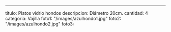 ---
titulo: Platos vidrio hondos
descripcion: Diámetro 20cm.
cantidad: 4
categoria: Vajilla
foto1: "/images/azulhondo1.jpg"
foto2: "/images/azulhondo2.jpg"
foto3: 
